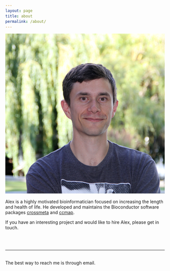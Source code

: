 ```yaml
---
layout: page
title: about
permalink: /about/
---
```


<img class="col one right" src="/img/prof_pic_1000.jpg">



Alex is a highly motivated bioinformatician focused on increasing the length and
health of life. He developed and maintains the Bioconductor software packages <a href="http://bioconductor.org/packages/crossmeta/" target="blank">crossmeta</a> and
<a href="http://bioconductor.org/packages/ccmap/" target="blank">ccmap</a>.

If you have an interesting project and would like to hire Alex, please get in touch.

<br/>
<br/>
<hr/>
<br/>
<span class="contacticon center">
	<a href="mailto:alexvpickering@gmail.com"><i class="fa fa-envelope-square fa-2x"></i></a>
	<a href="https://github.com/alexvpickering" target="_blank"><i class="fa fa-github-square fa-2x"></i></a>
	<a href="https://ca.linkedin.com/in/alexvpickering" target="_blank"><i class="fa fa-linkedin-square fa-2x"></i></a>
</span>

<div class="col three caption center">
	The best way to reach me is through email.
</div>

